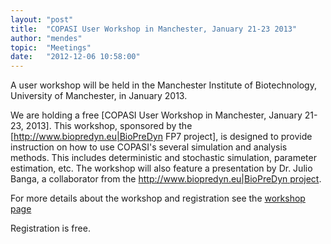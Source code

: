```yaml
---
layout: "post"
title:  "COPASI User Workshop in Manchester, January 21-23 2013"
author: "mendes"
topic:  "Meetings"
date:   "2012-12-06 10:58:00"
---
```


A user workshop will be held in the Manchester Institute of Biotechnology, University of Manchester, in January 2013.

We are holding a free [COPASI User Workshop in Manchester, January 21-23, 2013]. This workshop, sponsored by the [http://www.biopredyn.eu|BioPreDyn FP7 project], is designed to provide instruction on how to use COPASI's several simulation and analysis methods. This includes deterministic and stochastic simulation, parameter estimation, etc. The workshop will also feature a presentation by Dr. Julio Banga, a collaborator from the  [http://www.biopredyn.eu|BioPreDyn project](http://www.copasi.org/tiki-index.php?page=EventsManchesterWorkshop2013a).

For more details about the workshop and registration see the [workshop page](http://www.copasi.org/tiki-index.php?page=EventsManchesterWorkshop2013a)

Registration is free.

